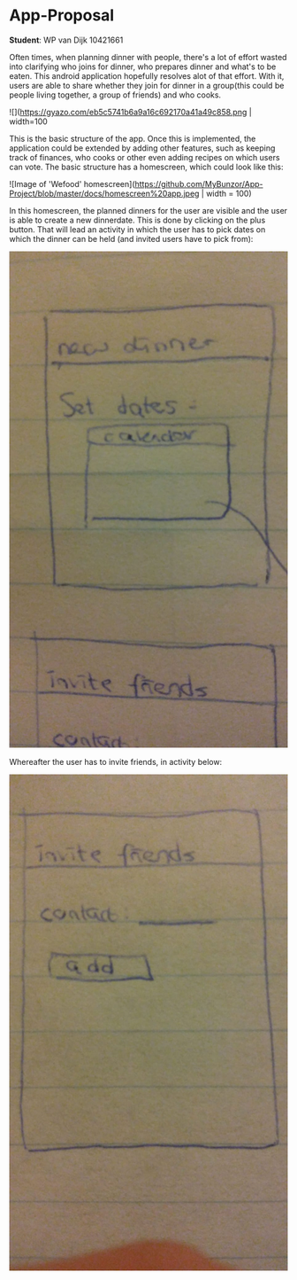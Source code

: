# App-Proposal 
**Student**: WP van Dijk 10421661  

Often times, when planning dinner with people, there's a lot of effort wasted into clarifying who joins for dinner, who prepares dinner and what's to be eaten. This android application hopefully resolves alot of that effort. With it, users are able to share whether they join for dinner in a group(this could be people living together, a group of friends) and who cooks.   

![](https://gyazo.com/eb5c5741b6a9a16c692170a41a49c858.png | width=100

This is the basic structure of the app. Once this is implemented, the application could be extended by adding other features, such as keeping track of finances, who cooks or other even adding recipes on which users can vote. The basic structure has a homescreen, which could look like this: 

![Image of 'Wefood' homescreen](https://github.com/MyBunzor/App-Project/blob/master/docs/homescreen%20app.jpeg | width = 100)

In this homescreen, the planned dinners for the user are visible and the user is able to create a new dinnerdate. This is done by clicking on the plus button. That will lead an activity in which the user has to pick dates on which the dinner can be held (and invited users have to pick from):

![Image of 'Wefood' pick dates](https://github.com/MyBunzor/App-Project/blob/master/docs/setdatescreen%20app.jpeg)

Whereafter the user has to invite friends, in activity below: 

![Image of 'Wefood' pick dates](https://github.com/MyBunzor/App-Project/blob/master/docs/invitefriends%20screen.jpeg)













